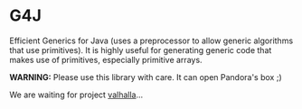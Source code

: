 # G4J
Efficient Generics for Java (uses a preprocessor to allow generic algorithms that use primitives). It is highly useful for generating generic code that makes use of primitives, especially primitive arrays.

**WARNING:** Please use this library with care. It can open Pandora's box ;)

We are waiting for project [valhalla](http://openjdk.java.net/projects/valhalla/)...


